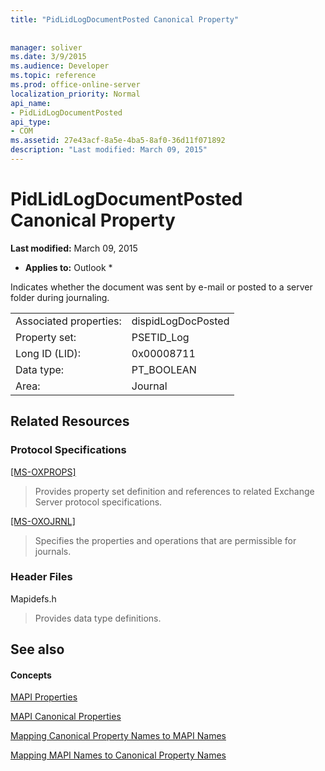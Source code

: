 ```yaml
---
title: "PidLidLogDocumentPosted Canonical Property"
 
 
manager: soliver
ms.date: 3/9/2015
ms.audience: Developer
ms.topic: reference
ms.prod: office-online-server
localization_priority: Normal
api_name:
- PidLidLogDocumentPosted
api_type:
- COM
ms.assetid: 27e43acf-8a5e-4ba5-8af0-36d11f071892
description: "Last modified: March 09, 2015"
---
```


# PidLidLogDocumentPosted Canonical Property

 **Last modified:** March 09, 2015 
  
 * **Applies to:** Outlook * 
  
Indicates whether the document was sent by e-mail or posted to a server folder during journaling.
  
|||
|:-----|:-----|
|Associated properties:  <br/> |dispidLogDocPosted  <br/> |
|Property set:  <br/> |PSETID_Log  <br/> |
|Long ID (LID):  <br/> |0x00008711  <br/> |
|Data type:  <br/> |PT_BOOLEAN  <br/> |
|Area:  <br/> |Journal  <br/> |
   
## Related Resources

### Protocol Specifications

[[MS-OXPROPS]](http://msdn.microsoft.com/library/f6ab1613-aefe-447d-a49c-18217230b148%28Office.15%29.aspx)
  
> Provides property set definition and references to related Exchange Server protocol specifications.
    
[[MS-OXOJRNL]](http://msdn.microsoft.com/library/2aa04fd2-0f36-4ce4-9178-c0fc70aa8d43%28Office.15%29.aspx)
  
> Specifies the properties and operations that are permissible for journals.
    
### Header Files

Mapidefs.h
  
> Provides data type definitions.
    
## See also

#### Concepts

[MAPI Properties](mapi-properties.md)
  
[MAPI Canonical Properties](mapi-canonical-properties.md)
  
[Mapping Canonical Property Names to MAPI Names](mapping-canonical-property-names-to-mapi-names.md)
  
[Mapping MAPI Names to Canonical Property Names](mapping-mapi-names-to-canonical-property-names.md)

